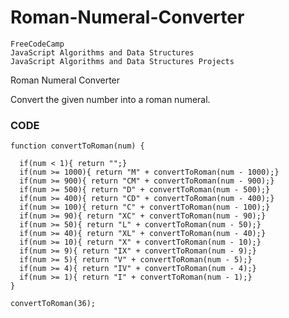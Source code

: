 # Roman-Numeral-Converter

    FreeCodeCamp
    JavaScript Algorithms and Data Structures
    JavaScript Algorithms and Data Structures Projects

Roman Numeral Converter

Convert the given number into a roman numeral.


### CODE

    function convertToRoman(num) {
      
      if(num < 1){ return "";}
      if(num >= 1000){ return "M" + convertToRoman(num - 1000);}
      if(num >= 900){ return "CM" + convertToRoman(num - 900);}
      if(num >= 500){ return "D" + convertToRoman(num - 500);}
      if(num >= 400){ return "CD" + convertToRoman(num - 400);}
      if(num >= 100){ return "C" + convertToRoman(num - 100);}
      if(num >= 90){ return "XC" + convertToRoman(num - 90);}
      if(num >= 50){ return "L" + convertToRoman(num - 50);}
      if(num >= 40){ return "XL" + convertToRoman(num - 40);}
      if(num >= 10){ return "X" + convertToRoman(num - 10);}
      if(num >= 9){ return "IX" + convertToRoman(num - 9);}
      if(num >= 5){ return "V" + convertToRoman(num - 5);}
      if(num >= 4){ return "IV" + convertToRoman(num - 4);}
      if(num >= 1){ return "I" + convertToRoman(num - 1);}  
    }
    
    convertToRoman(36);
